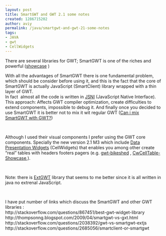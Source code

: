 ```yaml
---
layout: post
title: SmartGWT and GWT 2.1 some notes
created: 1286715202
author: aviy
permalink: /java/smartgwt-and-gwt-21-some-notes
tags:
- JAVA
- gwt
- CellWidgets
---
```

<p>There are several libraries for GWT; SmartGWT is one of the riches and powerful (<a href="http://www.smartclient.com/smartgwt/showcase/">showcase</a> )</p>
<p>With all the advantages of SmartGWT there is one fundamental problem, which should be consider before using it, and this is the fact that the core of SmartGWT is actually JavaScript (SmartClient) library wrapped with a thin layer of GWT.<br />
In fact&nbsp; almost all the code is written in <a href="http://code.google.com/intl/iw-IL/webtoolkit/doc/latest/DevGuideCodingBasicsJSNI.html">JSNI</a> (JavaScript Native Interface). This approach: Affects GWT compiler optimization, create difficulties to extend components, impossible to debug it. And finally once you decided to use SmartGWT it is better not to mix it wit regular GWT (<a href="http://forums.smartclient.com/showthread.php?t=8159#aMix">Can i mix SmartGWT with GWT?</a>)</p>
<p>&nbsp;</p>
<p>Although I used their visual components I prefer using the GWT core components. Specially the new version 2.1 M3 which include <a href="http://code.google.com/intl/iw/webtoolkit/doc/latest/ReleaseNotes.html#CellWidgets">Data Presentation Widgets</a> (CellWidgets) that enables you among other create &ldquo;real&rdquo; tables with headers footers pagers (e.g. <a href="http://gwt-bikeshed.appspot.com/Expenses.html">gwt-bikeshed</a> , <a href="http://gwt.google.com/samples/Showcase/Showcase.html#!CwCellTable">CwCellTable-Showcase</a>,).</p>
<p>&nbsp;</p>
<p>Note: there is <a href="http://www.sencha.com/products/gwt/">ExtGWT</a> library that seems to me better since it is all written in java no extrenal JavaScript.</p>
<p>&nbsp;</p>
<p>I have put number of links which discuss the SmartGWT and other GWT libraries :<br />
http://stackoverflow.com/questions/867451/best-gwt-widget-library<br />
http://thompsonng.blogspot.com/2009/04/smartgwt-vs-gxt.html<br />
http://stackoverflow.com/questions/2038392/gwt-vs-smartgwt-extjs<br />
http://stackoverflow.com/questions/2685056/smartclient-or-smartgwt</p>
